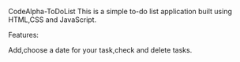 CodeAlpha-ToDoList
This is a simple to-do list application built using HTML,CSS and JavaScript.

Features:

Add,choose a date for your task,check and delete tasks.


